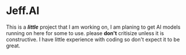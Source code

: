 # Jeff.AI
This is a ***little*** project that I am working on, I am planing to get AI models running on here for some to use.
please **don't** critisize unless it is constructive.
I have little experience with coding so don't expect it to be great.
